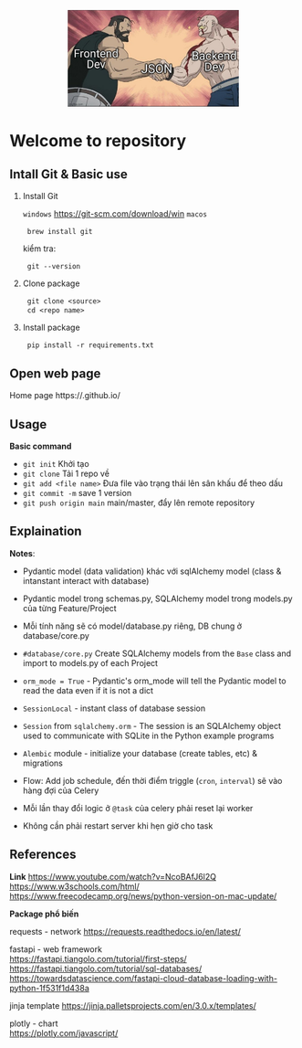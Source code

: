 <p align="center">
  <a href="#" target="_blank" rel="noopener noreferrer">
    <img src="/json.jpeg" width="300">
  </a>
</p>

# Welcome to repository

## Intall Git & Basic use

1. Install Git

    `windows` https://git-scm.com/download/win
    `macos`

        brew install git
    
    kiểm tra:
        
        git --version


2. Clone package 

        git clone <source>   
        cd <repo name>

3. Install package

        pip install -r requirements.txt
        

## Open web page
Home page
https://<user name>.github.io/



## Usage

**Basic command**
- `git init` Khởi tạo
- `git clone` Tải 1 repo về
- `git add <file name>` Đưa file vào trạng thái lên sân khấu để theo dấu
- `git commit -m` save 1 version
- `git push origin main` main/master, đẩy lên remote repository


## Explaination 

**Notes**:

- Pydantic model (data validation) khác với sqlAlchemy model (class & intanstant interact with database)
- Pydantic model trong schemas.py, SQLAlchemy model trong models.py của từng Feature/Project
- Mỗi tính năng sẽ có model/database.py riêng, DB chung ở database/core.py    
- `#database/core.py`  Create SQLAlchemy models from the `Base` class and import to  models.py of each Project  
- `orm_mode = True` - Pydantic's orm_mode will tell the Pydantic model to read the data even if it is not a dict  
- `SessionLocal` - instant class of database session  
- `Session` from  `sqlalchemy.orm` - The session is an SQLAlchemy object used to communicate with SQLite in the Python example programs
- `Alembic` module - initialize your database (create tables, etc) & migrations

- Flow: Add job schedule, đến thời điểm triggle (`cron`, `interval`) sẽ vào hàng đợi của Celery
- Mỗi lần thay đổi logic ở `@task` của celery phải reset lại worker
- Không cần phải restart server khi hẹn giờ cho task

## References

**Link** 
https://www.youtube.com/watch?v=NcoBAfJ6l2Q
https://www.w3schools.com/html/
https://www.freecodecamp.org/news/python-version-on-mac-update/

**Package phổ biến** 

requests - network
https://requests.readthedocs.io/en/latest/


fastapi - web framework  
https://fastapi.tiangolo.com/tutorial/first-steps/  
https://fastapi.tiangolo.com/tutorial/sql-databases/
https://towardsdatascience.com/fastapi-cloud-database-loading-with-python-1f531f1d438a

jinja template 
https://jinja.palletsprojects.com/en/3.0.x/templates/

plotly - chart  
https://plotly.com/javascript/  